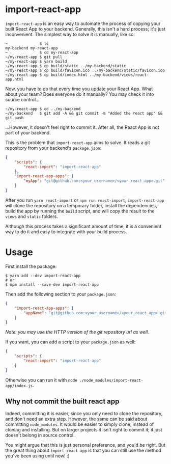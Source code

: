 # import-react-app

`import-react-app` is an easy way to automate the process of copying your built React App to your
backend. Generally, this isn't a hard process; it's just inconvenient. The simplest way to solve it
is manually, like so:

```shell
~              $ ls
my-backend my-react-app
~              $ cd my-react-app
~/my-react-app $ git pull
~/my-react-app $ yarn build
~/my-react-app $ cp build/static ../my-backend/static
~/my-react-app $ cp build/favicon.ico ../my-backend/static/favicon.ico
~/my-react-app $ cp build/index.html ../my-backend/views/react-app.html
```

Now, you have to do that every time you update your React App. What about your team? Does everyone
do it manually? You may check it into source control...

```shell
~/my-react-app $ cd ../my-backend
~/my-backend   $ git add -A && git commit -m "Added the react app" && git push
```

...However, it doesn't feel right to commit it. After all, the React App is not part of your
backend.

This is the problem that `import-react-app` aims to solve. It reads a git repository from your
backend's `package.json`:

```json
{
	"scripts": {
		"react-import": "import-react-app"
	},
	"import-react-app-apps": {
		"myApp": "git@github.com:<your_username>/<your_react_app>.git"
	}
}
```

After you run `yarn react-import` or `npm run react-import`, `import-react-app` will clone the
repository on a temporary folder, install the dependencies, build the app by running the `build`
script, and will copy the result to the `views` and `static` folders.

Although this process takes a significant amount of time, it is a convenient way to do it and easy
to integrate with your build process.

# Usage

First install the package:

```shell
$ yarn add --dev import-react-app
# or
$ npm install --save-dev import-react-app
```

Then add the following section to your `package.json`:

```json
{
	"import-react-app-apps": {
		"appName": "git@github.com:<your_username>/<your_react_app>.git"
	}
}
```

*Note: you may use the HTTP version of the git repository url as well.*

If you want, you can add a script to your `package.json` as well:

```json
{
	"scripts": {
		"react-import": "import-react-app"
	}
}
```

Otherwise you can run it with `node ./node_modules/import-react-app/index.js`.

## Why not commit the built react app

Indeed, committing it is easier, since you only need to clone the repository, and don't need an
extra step. However, the same can be said about committing `node_modules`. It would be easier to
simply clone, instead of cloning and installing. But on larger projects it isn't right to commit it;
it just doesn't belong in source control.

You might argue that this is just personal preference, and you'd be right. But the great thing about
`import-react-app` is that you can still use the method you've been using until now! :)